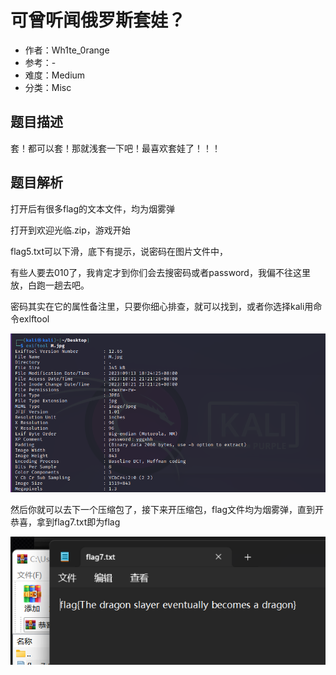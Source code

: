 # 可曾听闻俄罗斯套娃？

- 作者：Wh1te_0range
- 参考：-
- 难度：Medium
- 分类：Misc

## 题目描述

套！都可以套！那就浅套一下吧！最喜欢套娃了！！！

## 题目解析

打开后有很多flag的文本文件，均为烟雾弹

打开到欢迎光临.zip，游戏开始

flag5.txt可以下滑，底下有提示，说密码在图片文件中，

有些人要去010了，我肯定才到你们会去搜密码或者password，我偏不往这里放，白跑一趟去吧。

密码其实在它的属性备注里，只要你细心排查，就可以找到，或者你选择kali用命令exlftool

![image-20231021212200978](writeup/images/image-20231021212200978.png)

然后你就可以去下一个压缩包了，接下来开压缩包，flag文件均为烟雾弹，直到开恭喜，拿到flag7.txt即为flag

![](writeup/images/image-20231021212447153.png)
